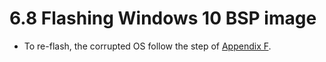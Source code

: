 # 6.8 Flashing Windows 10 BSP image

* To re-flash, the corrupted OS follow the step of [Appendix F](../7.-appendixes/7.6-appendix-f-windows-10-image-re-flashing.md).
